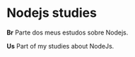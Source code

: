 # Nodejs studies
**Br** Parte dos meus estudos sobre Nodejs.

**Us** Part of my studies about NodeJs.

